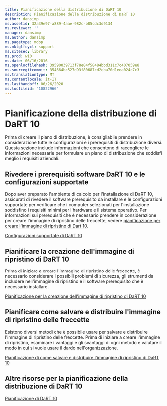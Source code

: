 ```yaml
---
title: Pianificazione della distribuzione di DaRT 10
description: Pianificazione della distribuzione di DaRT 10
author: dansimp
ms.assetid: 32a39e97-a889-4aae-982c-b85cdc3d9134
ms.reviewer: ''
manager: dansimp
ms.author: dansimp
ms.pagetype: mdop
ms.mktglfcycl: support
ms.sitesec: library
ms.prod: w10
ms.date: 06/16/2016
ms.openlocfilehash: 39590039713f78e84f58484bbd311c7c407059e8
ms.sourcegitcommit: 354664bc527d93f80687cd2eba70d1eea024c7c3
ms.translationtype: MT
ms.contentlocale: it-IT
ms.lasthandoff: 06/26/2020
ms.locfileid: "10822966"
---
```

# Pianificazione della distribuzione di DaRT 10


Prima di creare il piano di distribuzione, è consigliabile prendere in considerazione tutte le configurazioni e i prerequisiti di distribuzione diversi. Questa sezione include informazioni che consentono di raccogliere le informazioni necessarie per formulare un piano di distribuzione che soddisfi meglio i requisiti aziendali.

## Rivedere i prerequisiti software DaRT 10 e le configurazioni supportate


Dopo aver preparato l'ambiente di calcolo per l'installazione di DaRT 10, assicurati di rivedere il software prerequisito da installare e le configurazioni supportate per verificare che i computer selezionati per l'installazione soddisfino i requisiti minimi per l'hardware e il sistema operativo. Per informazioni sui prerequisiti che è necessario prendere in considerazione per creare l'immagine di ripristino delle freccette, vedere [pianificazione per creare l'immagine di ripristino di Dart 10](planning-to-create-the-dart-10-recovery-image.md).

[Configurazioni supportate di DaRT 10](dart-10-supported-configurations.md)

## Pianificare la creazione dell'immagine di ripristino di DaRT 10


Prima di iniziare a creare l'immagine di ripristino delle freccette, è necessario considerare i possibili problemi di sicurezza, gli strumenti da includere nell'immagine di ripristino e il software prerequisito che è necessario installare.

[Pianificazione per la creazione dell'immagine di ripristino di DaRT 10](planning-to-create-the-dart-10-recovery-image.md)

## Pianificare come salvare e distribuire l'immagine di ripristino delle freccette


Esistono diversi metodi che è possibile usare per salvare e distribuire l'immagine di ripristino delle freccette. Prima di iniziare a creare l'immagine di ripristino, esaminare i vantaggi e gli svantaggi di ogni metodo e valutare il modo in cui si vuole usare il dardo nell'organizzazione.

[Pianificazione di come salvare e distribuire l'immagine di ripristino di DaRT 10](planning-how-to-save-and-deploy-the-dart-10-recovery-image.md)

## Altre risorse per la pianificazione della distribuzione di DaRT 10


[Pianificazione di DaRT 10](planning-for-dart-10.md)

 

 





